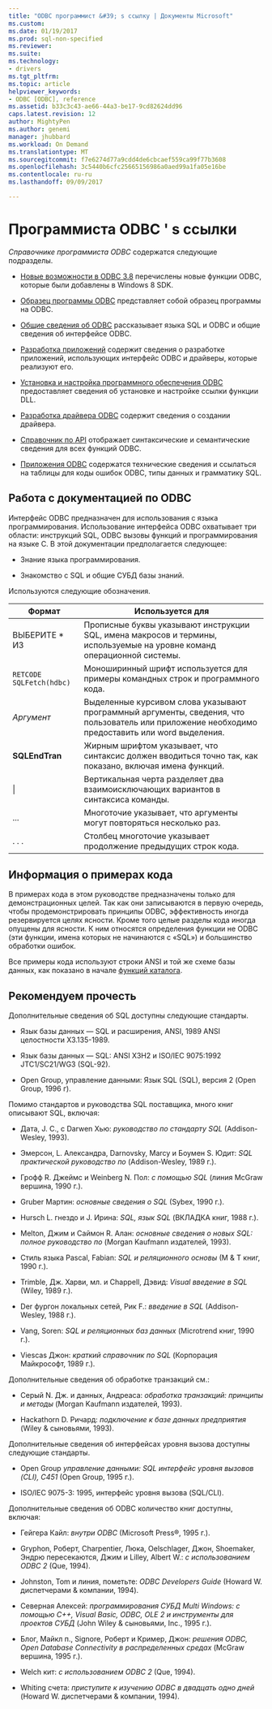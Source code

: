 ```yaml
---
title: "ODBC программист &#39; s ссылку | Документы Microsoft"
ms.custom: 
ms.date: 01/19/2017
ms.prod: sql-non-specified
ms.reviewer: 
ms.suite: 
ms.technology:
- drivers
ms.tgt_pltfrm: 
ms.topic: article
helpviewer_keywords:
- ODBC [ODBC], reference
ms.assetid: b33c3c43-ae66-44a3-be17-9cd82624dd96
caps.latest.revision: 12
author: MightyPen
ms.author: genemi
manager: jhubbard
ms.workload: On Demand
ms.translationtype: MT
ms.sourcegitcommit: f7e6274d77a9cdd4de6cbcaef559ca99f77b3608
ms.openlocfilehash: 3c5440b6cfc25665156986a0aed99a1fa05e16be
ms.contentlocale: ru-ru
ms.lasthandoff: 09/09/2017

---
```

# <a name="odbc-programmer39s-reference"></a>Программиста ODBC &#39; s ссылки
*Справочнике программиста ODBC* содержатся следующие подразделы.  
  
-   [Новые возможности в ODBC 3.8](../../odbc/reference/what-s-new-in-odbc-3-8.md) перечислены новые функции ODBC, которые были добавлены в Windows 8 SDK.  
  
-   [Образец программы ODBC](../../odbc/reference/sample-odbc-program.md) представляет собой образец программы на ODBC.  
  
-   [Общие сведения об ODBC](../../odbc/reference/introduction-to-odbc.md) рассказывает языка SQL и ODBC и общие сведения об интерфейсе ODBC.  
  
-   [Разработка приложений](../../odbc/reference/develop-app/developing-applications.md) содержит сведения о разработке приложений, использующих интерфейс ODBC и драйверы, которые реализуют его.  
  
-   [Установка и настройка программного обеспечения ODBC](../../odbc/reference/install/installing-and-configuring-the-odbc-software.md) предоставляет сведения об установке и настройке ссылки функции DLL.  
  
-   [Разработка драйвера ODBC](../../odbc/reference/develop-driver/developing-an-odbc-driver.md) содержит сведения о создании драйвера.  
  
-   [Справочник по API](../../odbc/reference/syntax/odbc-reference.md) отображает синтаксические и семантические сведения для всех функций ODBC.  
  
-   [Приложения ODBC](../../odbc/reference/appendixes/odbc-appendixes.md) содержатся технические сведения и ссылаться на таблицы для коды ошибок ODBC, типы данных и грамматику SQL.  
  
## <a name="working-with-the-odbc-documentation"></a>Работа с документацией по ODBC  
 Интерфейс ODBC предназначен для использования с языка программирования. Использование интерфейса ODBC охватывает три области: инструкций SQL, ODBC вызовы функций и программирования на языке C. В этой документации предполагается следующее:  
  
-   Знание языка программирования.  
  
-   Знакомство с SQL и общие СУБД базы знаний.  
  
 Используются следующие обозначения.  
  
|Формат|Используется для|  
|------------|--------------|  
|ВЫБЕРИТЕ * ИЗ|Прописные буквы указывают инструкции SQL, имена макросов и термины, используемые на уровне команд операционной системы.|  
|`RETCODE SQLFetch(hdbc)`|Моноширинный шрифт используется для примеры командных строк и программного кода.|  
|*Аргумент*|Выделенные курсивом слова указывают программный аргументы, сведения, что пользователь или приложение необходимо предоставить или word выделения.|  
|**SQLEndTran**|Жирным шрифтом указывает, что синтаксис должен вводиться точно так, как показано, включая имена функций.|  
|&#124;|Вертикальная черта разделяет два взаимоисключающих вариантов в синтаксиса команды.|  
|...|Многоточие указывает, что аргументы могут повторяться несколько раз.|  
|. . .|Столбец многоточие указывает продолжение предыдущих строк кода.|  
  
## <a name="about-the-code-examples"></a>Информация о примерах кода  
 В примерах кода в этом руководстве предназначены только для демонстрационных целей. Так как они записываются в первую очередь, чтобы продемонстрировать принципы ODBC, эффективность иногда резервируется целях ясности. Кроме того целые разделы кода иногда опущены для ясности. К ним относятся определения функции не ODBC (эти функции, имена которых не начинаются с «SQL») и большинство обработки ошибок.  
  
 Все примеры кода используют строки ANSI и той же схеме базы данных, как показано в начале [функций каталога](../../odbc/reference/develop-app/catalog-functions.md).  
  
## <a name="recommended-reading"></a>Рекомендуем прочесть  
 Дополнительные сведения об SQL доступны следующие стандарты.  
  
-   Язык базы данных — SQL и расширения, ANSI, 1989 ANSI целостности X3.135-1989.  
  
-   Язык базы данных — SQL: ANSI X3H2 и ISO/IEC 9075:1992 JTC1/SC21/WG3 (SQL-92).  
  
-   Open Group, управление данными: Язык SQL (SQL), версия 2 (Open Group, 1996 г).  
  
 Помимо стандартов и руководства SQL поставщика, много книг описывают SQL, включая:  
  
-   Дата, J. C., с Darwen Хью: *руководство по стандарту SQL* (Addison-Wesley, 1993).  
  
-   Эмерсон, L. Александра, Darnovsky, Marcy и Боумен S. Юдит: *SQL практической руководство по* (Addison-Wesley, 1989 г.).  
  
-   Грофф R. Джеймс и Weinberg N. Пол: *с помощью SQL* (линия McGraw вершина, 1990 г.).  
  
-   Gruber Мартин: *основные сведения о SQL* (Sybex, 1990 г.).  
  
-   Hursch L. гнездо и J. Ирина: *SQL, язык SQL* (ВКЛАДКА книг, 1988 г.).  
  
-   Melton, Джим и Саймон R. Алан: *основные сведения о новых SQL: полное руководство по* (Morgan Kaufmann издателей, 1993).  
  
-   Стиль языка Pascal, Fabian: *SQL и реляционного основы* (М & T книг, 1990 г.).  
  
-   Trimble, Дж. Харви, мл. и Chappell, Дэвид: *Visual введение в SQL* (Wiley, 1989 г.).  
  
-   Der фургон локальных сетей, Рик F.: *введение в SQL* (Addison-Wesley, 1988 г.).  
  
-   Vang, Soren: *SQL и реляционных баз данных* (Microtrend книг, 1990 г.).  
  
-   Viescas Джон: *краткий справочник по SQL* (Корпорация Майкрософт, 1989 г.).  
  
 Дополнительные сведения об обработке транзакций см.:  
  
-   Серый N. Дж. и данных, Андреаса: *обработка транзакций: принципы и методы* (Morgan Kaufmann издателей, 1993).  
  
-   Hackathorn D. Ричард: *подключение к базе данных предприятия* (Wiley & сыновьями, 1993).  
  
 Дополнительные сведения об интерфейсах уровня вызова доступны следующие стандарты.  
  
-   Open Group *управление данными: SQL интерфейс уровня вызовов (CLI), C451* (Open Group, 1995 г.).  
  
-   ISO/IEC 9075-3: 1995, интерфейс уровня вызова (SQL/CLI).  
  
 Дополнительные сведения об ODBC количество книг доступны, включая:  
  
-   Гейгера Кайл: *внутри ODBC* (Microsoft Press®, 1995 г.).  
  
-   Gryphon, Роберт, Charpentier, Люка, Oelschlager, Джон, Shoemaker, Эндрю пересекаются, Джим и Lilley, Albert W.: *с использованием ODBC 2* (Que, 1994).  
  
-   Johnston, Tom и линия, пометьте: *ODBC Developers Guide* (Howard W. диспетчерами & компании, 1994).  
  
-   Северная Алексей: *программирования СУБД Multi Windows: с помощью C++, Visual Basic, ODBC, OLE 2 и инструменты для проектов СУБД* (John Wiley & сыновьями, Inc., 1995 г.).  
  
-   Блог, Майкл п., Signore, Роберт и Кример, Джон: *решения ODBC, Open Database Connectivity в распределенных средах* (McGraw вершина, 1995 г.).  
  
-   Welch кит: *с использованием ODBC 2* (Que, 1994).  
  
-   Whiting счета: *приступите к изучению ODBC в двадцать одно дней* (Howard W. диспетчерами & компании, 1994).


